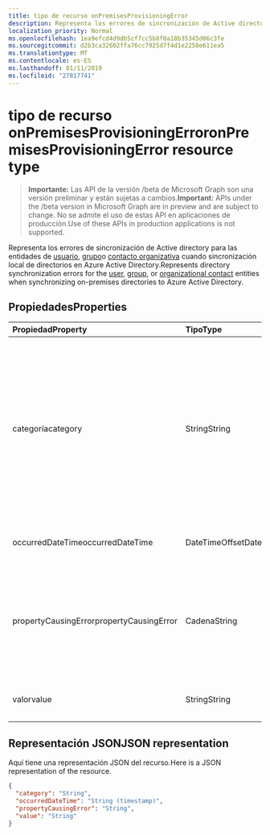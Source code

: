 ```yaml
---
title: tipo de recurso onPremisesProvisioningError
description: Representa los errores de sincronización de Active directory para el usuario, grupo o entidades organizativas de contacto cuando sincronización local de directorios en Azure Active Directory.
localization_priority: Normal
ms.openlocfilehash: 1ea9efcd4d9db5cf7cc5b8f0a18b35345d06c3fe
ms.sourcegitcommit: d2b3ca32602ffa76cc7925d7f4d1e2258e611ea5
ms.translationtype: MT
ms.contentlocale: es-ES
ms.lasthandoff: 01/11/2019
ms.locfileid: "27817741"
---
```

# <a name="onpremisesprovisioningerror-resource-type"></a><span data-ttu-id="75ba2-103">tipo de recurso onPremisesProvisioningError</span><span class="sxs-lookup"><span data-stu-id="75ba2-103">onPremisesProvisioningError resource type</span></span>

> <span data-ttu-id="75ba2-104">**Importante:** Las API de la versión /beta de Microsoft Graph son una versión preliminar y están sujetas a cambios.</span><span class="sxs-lookup"><span data-stu-id="75ba2-104">**Important:** APIs under the /beta version in Microsoft Graph are in preview and are subject to change.</span></span> <span data-ttu-id="75ba2-105">No se admite el uso de estas API en aplicaciones de producción.</span><span class="sxs-lookup"><span data-stu-id="75ba2-105">Use of these APIs in production applications is not supported.</span></span>

<span data-ttu-id="75ba2-106">Representa los errores de sincronización de Active directory para las entidades de [usuario](user.md), [grupo](group.md)o [contacto organizativa](orgcontact.md) cuando sincronización local de directorios en Azure Active Directory.</span><span class="sxs-lookup"><span data-stu-id="75ba2-106">Represents directory synchronization errors for the [user](user.md), [group](group.md), or [organizational contact](orgcontact.md) entities when synchronizing on-premises directories to Azure Active Directory.</span></span>

## <a name="properties"></a><span data-ttu-id="75ba2-107">Propiedades</span><span class="sxs-lookup"><span data-stu-id="75ba2-107">Properties</span></span>

| <span data-ttu-id="75ba2-108">Propiedad</span><span class="sxs-lookup"><span data-stu-id="75ba2-108">Property</span></span> | <span data-ttu-id="75ba2-109">Tipo</span><span class="sxs-lookup"><span data-stu-id="75ba2-109">Type</span></span> | <span data-ttu-id="75ba2-110">Descripción</span><span class="sxs-lookup"><span data-stu-id="75ba2-110">Description</span></span> |
|:---------------|:--------|:----------|
|<span data-ttu-id="75ba2-111">categoría</span><span class="sxs-lookup"><span data-stu-id="75ba2-111">category</span></span>|<span data-ttu-id="75ba2-112">String</span><span class="sxs-lookup"><span data-stu-id="75ba2-112">String</span></span>| <span data-ttu-id="75ba2-113">Categoría del error de aprovisionamiento.</span><span class="sxs-lookup"><span data-stu-id="75ba2-113">Category of the provisioning error.</span></span> <span data-ttu-id="75ba2-114">Nota: Actualmente, hay un único valor posible.</span><span class="sxs-lookup"><span data-stu-id="75ba2-114">Note: Currently, there is only one possible value.</span></span> <span data-ttu-id="75ba2-115">Valor posible: *PropertyConflict* - indica un valor de propiedad no es único.</span><span class="sxs-lookup"><span data-stu-id="75ba2-115">Possible value: *PropertyConflict* - indicates a property value is not unique.</span></span> <span data-ttu-id="75ba2-116">Otros objetos contienen el mismo valor para la propiedad.</span><span class="sxs-lookup"><span data-stu-id="75ba2-116">Other objects contain the same value for the property.</span></span> |
|<span data-ttu-id="75ba2-117">occurredDateTime</span><span class="sxs-lookup"><span data-stu-id="75ba2-117">occurredDateTime</span></span>|<span data-ttu-id="75ba2-118">DateTimeOffset</span><span class="sxs-lookup"><span data-stu-id="75ba2-118">DateTimeOffset</span></span>| <span data-ttu-id="75ba2-119">La fecha y la hora a la que se produjo el error.</span><span class="sxs-lookup"><span data-stu-id="75ba2-119">The date and time at which the error occurred.</span></span> |
|<span data-ttu-id="75ba2-120">propertyCausingError</span><span class="sxs-lookup"><span data-stu-id="75ba2-120">propertyCausingError</span></span>|<span data-ttu-id="75ba2-121">Cadena</span><span class="sxs-lookup"><span data-stu-id="75ba2-121">String</span></span>| <span data-ttu-id="75ba2-122">Nombre de la propiedad de Active directory que provoca el error.</span><span class="sxs-lookup"><span data-stu-id="75ba2-122">Name of the directory property causing the error.</span></span> <span data-ttu-id="75ba2-123">Los valores posibles actuales: *UserPrincipalName* o *ProxyAddress*</span><span class="sxs-lookup"><span data-stu-id="75ba2-123">Current possible values: *UserPrincipalName* or *ProxyAddress*</span></span> |
|<span data-ttu-id="75ba2-124">valor</span><span class="sxs-lookup"><span data-stu-id="75ba2-124">value</span></span>|<span data-ttu-id="75ba2-125">String</span><span class="sxs-lookup"><span data-stu-id="75ba2-125">String</span></span>| <span data-ttu-id="75ba2-126">Valor de la propiedad que provoca el error.</span><span class="sxs-lookup"><span data-stu-id="75ba2-126">Value of the property causing the error.</span></span> |

## <a name="json-representation"></a><span data-ttu-id="75ba2-127">Representación JSON</span><span class="sxs-lookup"><span data-stu-id="75ba2-127">JSON representation</span></span>
<span data-ttu-id="75ba2-128">Aquí tiene una representación JSON del recurso.</span><span class="sxs-lookup"><span data-stu-id="75ba2-128">Here is a JSON representation of the resource.</span></span>

<!-- {
  "blockType": "resource",
  "optionalProperties": [

  ],
  "@odata.type": "microsoft.graph.onPremisesProvisioningError"
}-->

```json
{
  "category": "String",
  "occurredDateTime": "String (timestamp)",
  "propertyCausingError": "String",
  "value": "String"
}

```


<!-- uuid: 8fcb5dbc-d5aa-4681-8e31-b001d5168d79
2015-10-25 14:57:30 UTC -->
<!-- {
  "type": "#page.annotation",
  "description": "onPremisesProvisioningError resource",
  "keywords": "",
  "section": "documentation",
  "tocPath": ""
}-->
